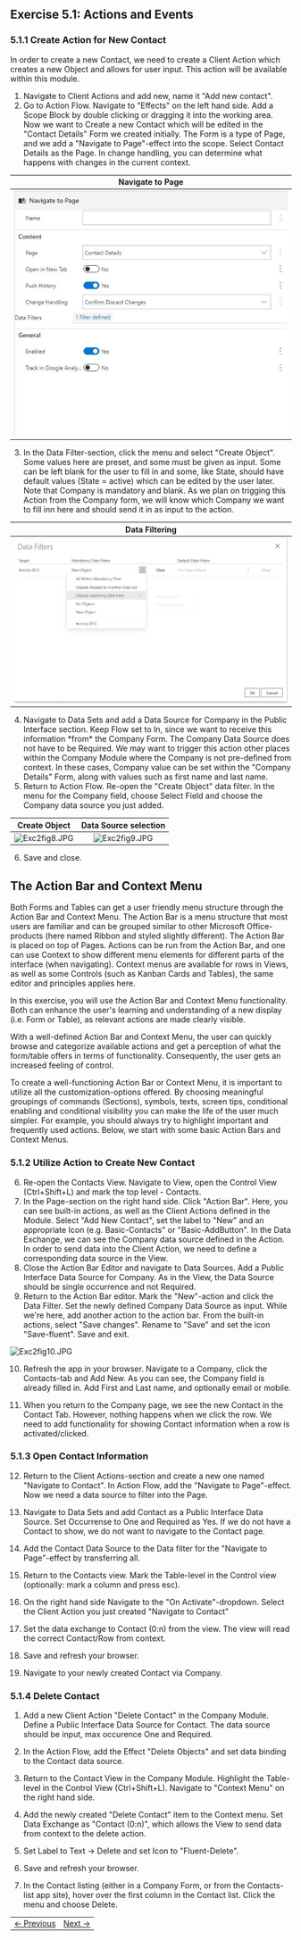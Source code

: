 ## Exercise 5.1: Actions and Events



### 5.1.1 Create Action for New Contact
In order to create a new Contact, we need to create a Client Action which creates a new Object and allows for user input. This action will be available within this module.

1. Navigate to Client Actions and add new, name it "Add new contact".
2. Go to Action Flow. Navigate to "Effects" on the left hand side. Add a Scope Block by double clicking or dragging it into the working area.
Now we want to Create a new Contact which will be edited in the "Contact Details" Form we created initially. The Form is a type of Page, and we add a "Navigate to Page"-effect into the scope. Select Contact Details as the Page. In change handling, you can determine what happens with changes in the current context.

Navigate to Page         |
:-------------------------:|
![Exc2fig8.JPG](media/Exercise5.1.1-Navigate.JPG)   |

<ol start="3">
  <li>In the Data Filter-section, click the menu and select "Create Object". Some values here are preset, and some must be given as input. Some can be left blank for the user to fill in and some, like State, should have default values (State = active) which can be edited by the user later. Note that Company is mandatory and blank. As we plan on trigging this Action from the Company form, we will know which Company we want to fill inn here and should send it in as input to the action.</li>
</ol>





Data Filtering  |
:-------------------------:|
![Exc2fig9.JPG](media/Exercise5.1.1-Filter.JPG)|

<!--  ![Exc2fig7.JPG](media/Exc2fig7.JPG)-->

<ol start="4">
  <li>Navigate to Data Sets and add a Data Source for Company in the Public Interface section. Keep Flow set to In, since we want to receive this information *from* the Company Form. The Company Data Source does not have to be Required. We may want to trigger this action other places within the Company Module where the Company is not pre-defined from context. In these cases, Company value can be set within the "Company Details" Form, along with values such as first name and last name.</li>
  <li> Return to Action Flow. Re-open the "Create Object" data filter. In the menu for the Company field, choose Select Field and choose the Company data source you just added.</li>
</ol>

  Create Object           |  Data Source selection
  :-------------------------:|:-------------------------:
  ![Exc2fig8.JPG](media/Exc2fig8.JPG)  | ![Exc2fig9.JPG](media/Exc2fig9.JPG)


<ol start="6">
  <li> Save and close. </li>
</ol>




<!-- <p float="left">
  <img src="media/Exc2fig8.JPG" width="300" />
  <img src="media/Exc2fig9.JPG" width="200" />
</p> -->




## The Action Bar and Context Menu
Both Forms and Tables can get a user friendly menu structure through the Action Bar and Context Menu. The Action Bar is a menu structure that most users are familiar and can be grouped similar to other Microsoft Office-products (here named Ribbon and styled slightly different). The Action Bar is placed on top of Pages. Actions can be run from the Action Bar, and one can use Context to show different menu elements for different parts of the interface (when navigating). Context menus are available for rows in Views, as well as some Controls (such as Kanban Cards and Tables), the same editor and principles applies here.

In this exercise, you will use the Action Bar and Context Menu functionality. Both can enhance the user's learning and understanding of a new display (i.e. Form or Table), as relevant actions are made clearly visible.

With a well-defined Action Bar and Context Menu, the user can quickly browse and categorize available actions and get a perception of what the form/table offers in terms of functionality. Consequently, the user gets an increased feeling of control.

To create a well-functioning Action Bar or Context Menu, it is important to utilize all the customization-options offered. By choosing meaningful groupings of commands (Sections), symbols, texts, screen tips, conditional enabling and conditional visibility you can make the life of the user much simpler. For example, you should always try to highlight important and frequently used actions. Below, we start with some basic Action Bars and Context Menus.



### 5.1.2 Utilize Action to Create New Contact

6. Re-open the Contacts View. Navigate to View, open the Control View (Ctrl+Shift+L) and mark the top level - Contacts.
7. In the Page-section on the right hand side. Click "Action Bar". Here, you can see built-in actions, as well as the Client Actions defined in the Module. Select "Add New Contact", set the label to "New" and an appropriate Icon (e.g. Basic-Contacts" or "Basic-AddButton". In the Data Exchange, we can see the Company data source defined in the Action. In order to send data into the Client Action, we need to define a corresponding data source in the View.
8. Close the Action Bar Editor and navigate to Data Sources. Add a Public Interface Data Source for Company. As in the View, the Data Source should be single occurrence and not Required.
9. Return to the Action Bar editor. Mark the "New"-action and click the Data Filter. Set the newly defined Company Data Source as input. While we're here, add another action to the action bar. From the built-in actions, select "Save changes". Rename to "Save" and set the icon "Save-fluent". Save and exit.

  ![Exc2fig10.JPG](media/Exc2fig10.JPG)

10. Refresh the app in your browser. Navigate to a Company, click the Contacts-tab and Add New. As you can see, the Company field is already filled in. Add First and Last name, and optionally email or mobile.

11. When you return to the Company page, we see the new Contact in the Contact Tab. However, nothing happens when we click the row. We need to add functionality for showing Contact information when a row is activated/clicked.


### 5.1.3 Open Contact Information
12. Return to the Client Actions-section and create a new one named "Navigate to Contact". In Action Flow, add the "Navigate to Page"-effect. Now we need a data source to filter into the Page.

13. Navigate to Data Sets and add Contact as a Public Interface Data Source. Set Occurrense to One and Required as Yes. If we do not have a Contact to show, we do not want to navigate to the Contact page.

14. Add the Contact Data Source to the Data filter for the "Navigate to Page"-effect by transferring all.

15. Return to the Contacts view. Mark the Table-level in the Control view (optionally: mark a column and press esc).

16. On the right hand side Navigate to the "On Activate"-dropdown. Select the Client Action you just created "Navigate to Contact"

17. Set the data exchange to Contact (0:n) from the view. The view will read the correct Contact/Row from context.

18. Save and refresh your browser.
19. Navigate to your newly created Contact via Company.



### 5.1.4 Delete Contact
1. Add a new Client Action "Delete Contact" in the Company Module. Define a Public Interface Data Source for Contact. The data source should be input, max occurence One and Required.

2. In the Action Flow, add the Effect "Delete Objects" and set data binding to the Contact data source.

3. Return to the Contact View in the Company Module. Highlight the Table-level in the Control View (Ctrl+Shift+L). Navigate to "Context Menu" on the right hand side.

4. Add the newly created "Delete Contact" item to the Context menu. Set Data Exchange as "Contact (0:n)", which allows the View to send data from context to the delete action.

5. Set Label to Text -> Delete and set Icon to "Fluent-Delete".

6. Save and refresh your browser.

7. In the Contact listing (either in a Company Form, or from the Contacts-list app site), hover over the first column in the Contact list. Click the menu and choose Delete.



<table>
   <tr><td><a href="exercise-04.md"><- Previous</a></td><td align="right"><a href="exercise-05-2.md">Next -></a></td></tr>
</table>
